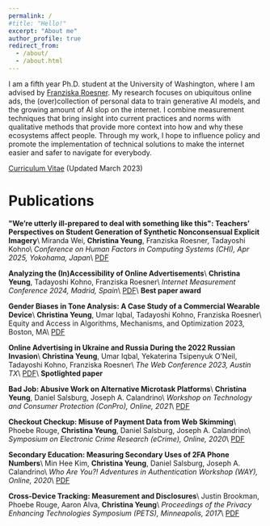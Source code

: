 ```yaml
---
permalink: /
#title: "Hello!"
excerpt: "About me"
author_profile: true
redirect_from: 
  - /about/
  - /about.html
---
```


I am a fifth year Ph.D. student at the University of Washington, where I am advised by [Franziska Roesner](https://www.franziroesner.com/). My research focuses on ubiquitous online ads, the (over)collection of personal data to train generative AI models, and the growing amount of AI slop on the internet. I combine measurement techniques that bring insight into current practices and norms with qualitative methods that provide more context into how and why these ecosystems affect people. Through my work, I hope to influence policy and promote the implementation of technical solutions to make the internet easier and safer to navigate for everybody.

[Curriculum Vitae](https://christinahyeung.github.io/files/Yeung_CV.pdf) (Updated March 2023)

Publications
======
**"We’re utterly ill-prepared to deal with something like this": Teachers’ Perspectives on Student Generation of Synthetic Nonconsensual Explicit Imagery**\\
Miranda Wei, **Christina Yeung**, Franziska Roesner, Tadayoshi Kohno\\
*Conference on Human Factors in Computing Systems (CHI), Apr 2025, Yokohama, Japan*\\
[PDF](https://christinahyeung.github.io/files/chi25_utterly_illprepared.pdf)

**Analyzing the (In)Accessibility of Online Advertisements**\\
**Christina Yeung**, Tadayoshi Kohno, Franziska Roesner\\
*Internet Measurement Conference 2024, Madrid, Spain*\\
[PDF](https://christinahyeung.github.io/files/accessible_ads.pdf)\\
**Best paper award**

**Gender Biases in Tone Analysis: A Case Study of a Commercial Wearable Device**\\
**Christina Yeung**, Umar Iqbal, Tadayoshi Kohno, Franziska Roesner\\
Equity and Access in Algorithms, Mechanisms, and Optimization 2023, Boston, MA\\
[PDF](https://christinahyeung.github.io/files/genderbias.pdf)

**Online Advertising in Ukraine and Russia During the 2022 Russian Invasion**\\
**Christina Yeung**, Umar Iqbal, Yekaterina Tsipenyuk O’Neil, Tadayoshi Kohno, Franziska Roesner\\
*The Web Conference 2023, Austin TX*\\
[PDF](https://christinahyeung.github.io/files/russia_ukraine_ads_www2023.pdf)\\
**Spotlighted paper**

**Bad Job: Abusive Work on Alternative Microtask Platforms**\\
**Christina Yeung**, Daniel Salsburg, Joseph A. Calandrino\\
*Workshop on Technology and Consumer Protection (ConPro), Online, 2021*\\
[PDF](https://christinahyeung.github.io/files/badjob_conpro21.pdf)

**Checkout Checkup: Misuse of Payment Data from Web Skimming**\\
Phoebe Rouge, **Christina Yeung**, Daniel Salsburg, Joseph A. Calandrino\\
*Symposium on Electronic Crime Research (eCrime), Online, 2020*\\
[PDF](https://christinahyeung.github.io/files/checkoutcheckup_ecrime20.pdf)

**Secondary Education: Measuring Secondary Uses of 2FA Phone Numbers**\\
Min Hee Kim, **Christina Yeung**, Daniel Salsburg, Joseph A. Calandrino\\
*Who Are You?! Adventures in Authentication Workshop (WAY), Online, 2020*\\
[PDF](https://christinahyeung.github.io/files/secondaryeducation_way20.pdf)

**Cross-Device Tracking: Measurement and Disclosures**\\
Justin Brookman, Phoebe Rouge, Aaron Alva, **Christina Yeung**\\
*Proceedings of the Privacy Enhancing Technologies Symposium (PETS), Minneapolis, 2017*\\
[PDF](https://christinahyeung.github.io/files/crossdevice_pets17.pdf)
